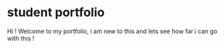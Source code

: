 # student portfolio 

Hi ! Welcome to my portfolio, i am new to this and lets see how far i can go with this !


